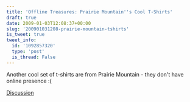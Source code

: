 ```yaml
---
title: 'Offline Treasures: Prairie Mountain''s Cool T-Shirts'
draft: true
date: 2009-01-03T12:08:37+00:00
slug: '200901031208-prairie-mountain-tshirts'
is_tweet: true
tweet_info:
  id: '1092857320'
  type: 'post'
  is_thread: False
---
```




Another cool set of t-shirts are from Prairie Mountain - they don't have online presence :(

[Discussion](https://x.com/sytelus/status/1092857320)
